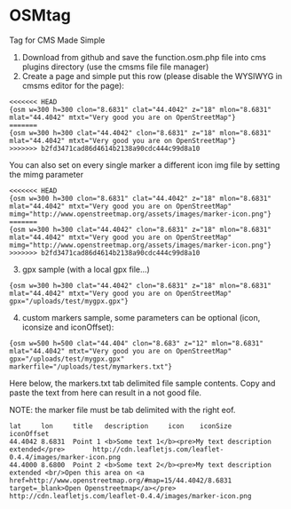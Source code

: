 OSMtag
======

Tag for CMS Made Simple

1) Download from github and save the function.osm.php file into cms plugins directory (use the cmsms file file manager)
2) Create a page and simple put this row (please disable the WYSIWYG in cmsms editor for the page):
```
<<<<<<< HEAD
{osm w=300 h=300 clon="8.6831" clat="44.4042" z="18" mlon="8.6831" mlat="44.4042" mtxt="Very good you are on OpenStreetMap"}
=======
{osm w=300 h=300 clat="44.4042" clon="8.6831" z="18" mlon="8.6831" mlat="44.4042" mtxt="Very good you are on OpenStreetMap"}
>>>>>>> b2fd3471cad86d4614b2138a90cdc444c99d8a10
```

You can also set on every single marker a different icon img file by setting the mimg parameter
```
<<<<<<< HEAD
{osm w=300 h=300 clon="8.6831" clat="44.4042" z="18" mlon="8.6831" mlat="44.4042" mtxt="Very good you are on OpenStreetMap" mimg="http://www.openstreetmap.org/assets/images/marker-icon.png"}
=======
{osm w=300 h=300 clat="44.4042" clon="8.6831" z="18" mlon="8.6831" mlat="44.4042" mtxt="Very good you are on OpenStreetMap" mimg="http://www.openstreetmap.org/assets/images/marker-icon.png"}
>>>>>>> b2fd3471cad86d4614b2138a90cdc444c99d8a10
```

3) gpx sample (with a local gpx file...)
```
{osm w=300 h=300 clat="44.4042" clon="8.6831" z="18" mlon="8.6831" mlat="44.4042" mtxt="Very good you are on OpenStreetMap" gpx="/uploads/test/mygpx.gpx"}
```

4) custom markers sample, some parameters can be optional (icon, iconsize and iconOffset):
```
{osm w=500 h=500 clat="44.404" clon="8.683" z="12" mlon="8.6831" mlat="44.4042" mtxt="Very good you are on OpenStreetMap" gpx="/uploads/test/mygpx.gpx" markerfile="/uploads/test/mymarkers.txt"}
```


Here below, the markers.txt tab delimited file sample contents. Copy and paste the text from here can result in a not good file.

NOTE: the marker file must be tab delimited with the right eof.

```
lat     lon     title   description     icon    iconSize        iconOffset
44.4042 8.6831  Point 1 <b>Some text 1</b><pre>My text description extended</pre>       http://cdn.leafletjs.com/leaflet-0.4.4/images/marker-icon.png
44.4000 8.6800  Point 2 <b>Some text 2</b><pre>My text description extended <br/>Open this area on <a href=http://www.openstreetmap.org/#map=15/44.4042/8.6831 target=_blank>Open Openstreetmap</a></pre>       http://cdn.leafletjs.com/leaflet-0.4.4/images/marker-icon.png
```
